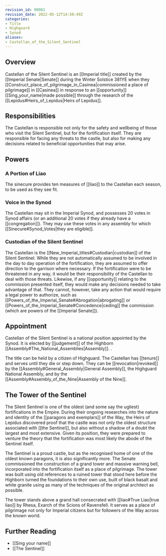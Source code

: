 ```yaml
---
revision_id: 90081
revision_date: 2022-05-12T14:50:49Z
categories:
- Title
- Highguard
- Synod
aliases:
- Castellan_of_the_Silent_Sentinel
---
```


## Overview
Castellan of the Silent Sentinel is an [[Imperial title]] created by the [[Imperial Senate|Senate]] during the Winter Solstice 381YE when they [[Construct_place_of_pilgrimage_in_Casinea|commissioned a place of pilgrimage]] in [[Casinea]] in response to an [[opportunity]] [[Sing_your_name|made possible]] through the research of the [[Lepidus#Heirs_of_Lepidus|Heirs of Lepidus]]. 

## Responsibilities
The Castellan is responsible not only for the safety and wellbeing of those who visit the Silent Sentinel, but for the fortification itself. They are responsible for facing any threats to the castle, but also for making any decisions related to beneficial opportunities that may arise.

## Powers
### A Portion of Liao
The sinecure provides ten measures of [[liao]] to the Castellan each season, to be used as they see fit. 
### Voice in the Synod
The Castellan may sit in the Imperial Synod, and possesses 20 votes in Synod affairs (or an additional 20 votes if they already have a [[congregation]]). They may use these votes in any assembly for which [[Sinecure#Synod_Votes|they are eligible]]. 
### Custodian of the Silent Sentinel
The Castellan is the [[New_Imperial_titles#Custodian|custodian]] of the Silent Sentinel. While they are not automatically assumed to be involved in the day to day operation of the fortification, they are assumed to offer direction to the garrison where necessary. If the fortification were to be threatened in any way, it would be their responsibility of the Castellan to deal with those threats. Likewise, if any [[opportunity]] relating to the commission presented itself, they would make any decisions needed to take advantage of that. They cannot, however, take any action that would require a legal power to authorize, such as [[Powers_of_the_Imperial_Senate#Abrogation|abrogating]] or [[Powers_of_the_Imperial_Senate#Concedence|ceding]] the commission (which are powers of the [[Imperial Senate]]).
## Appointment
Castellan of the Silent Sentinel is a national position appointed by the Synod. It is elected by [[judgement]] of the Highborn [[Assembly#The_National_Assemblies|Assembly]]. . 

The title can be held by a citizen of Highguard. The Castellan has [[tenure]] and serves until they die or step down. They can be [[revocation|revoked]] by the [[Assembly#General_Assembly|General Assembly]], the Highguard National Assembly, and by the [[Assembly#Assembly_of_the_Nine|Assembly of the Nine]].

## The Tower of the Sentinel
The Silent Sentinel is one of the oldest (and some say the ugliest) fortifications in the Empire. During their ongoing researches into the nature and identity of the [[paragons and exemplars]] of the Way, the Heirs of Lepidus discovered proof that the castle was not only the oldest structure associated with [[the Sentinel]], but also without a shadow of a doubt the largest and most extensive. Given its position, they were prepared to venture the theory that the fortification was most likely the abode of the Sentinel itself. 

The Sentinel is a proud castle, but as the recognised home of one of the oldest known paragons, it is also significantly more. The Senate commissioned the construction of a grand tower and massive warning bell, incorporated into the fortification itself as a place of pilgrimage. The tower was built using old references to a ruined tower that stood here before the Highborn turned the foundations to their own use, built of black basalt and white granite using as many of the techniques of the original architect as possible.

The tower stands above a grand hall consecrated with [[liao#True Liao|true liao]] by Rhesa, Exarch of the Scions of Ravensfell. It serves as a place of pilgrimage not only for Imperial citizens but for followers of the Way across the known world.
 
## Further Reading
* [[Sing your name]]
* [[The Sentinel]]



